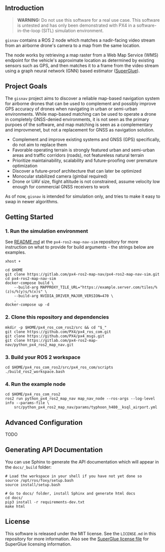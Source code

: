 ## Introduction
> **WARNING:** Do not use this software for a real use case. This software is untested and has only been demonstrated
> with PX4 in a software-in-the-loop (SITL) simulation environment.

`gisnav` contains a ROS 2 node which matches a nadir-facing video stream from an airborne drone's
camera to a map from the same location.

The node works by retrieving a map raster from a Web Map Service (WMS) endpoint for the vehicle's approximate
location as determined by existing sensors such as GPS, and then matches it to a frame from the video stream using a
graph neural network (GNN) based estimator ([SuperGlue](https://github.com/magicleap/SuperGluePretrainedNetwork)).

## Project Goals
The `gisnav` project aims to discover a reliable map-based navigation system for airborne drones that can be used 
to complement and possibly improve GPS accuracy of drones when navigating in urban or semi-urban environments. While 
map-based matching can be used to operate a drone in completely GNSS-denied environments, it is not seen as the primary
purpoes of the software, and map matching is seen as a complementary and improvmenet, but not a replacement for GNSS as
navigation solution.

* Complement and improve existing systems and GNSS (GPS) specifically, do not aim to replace them
* Favorable operating terrain is strongly featured urban and semi-urban areas and traffic corridors (roads), not featureless natural terrain
* Prioritize maintainability, scalability and future-proofing over premature optimization
* Discover a future-proof architecture that can later be optimized
* Monocular stabilized camera (gimbal required)
* Drone or UAV size, flight altitude is not constrained, assume velocity low enough for commercial GNSS receivers to work

As of now, `gisnav` is intended for simulation only, and tries to make it easy to swap in newer algorithms.

## Getting Started
### 1. Run the simulation environment
See [README.md](https://gitlab.com/px4-ros2-map-nav/px4-ros2-map-nav-sim.git) at the `px4-ros2-map-nav-sim` repository
for more instruction on what to provide for build arguments - the strings below are examples.
```
xhost +

cd $HOME
git clone https://gitlab.com/px4-ros2-map-nav/px4-ros2-map-nav-sim.git
cd px4-ros2-map-nav-sim
docker-compose build \
    --build-arg MAPPROXY_TILE_URL="https://example.server.com/tiles/%(z)s/%(y)s/%(x)s" \
    --build-arg NVIDIA_DRIVER_MAJOR_VERSION=470 \
    .
docker-compose up -d
```
### 2. Clone this repository and dependencies
```
mkdir -p $HOME/px4_ros_com_ros2/src && cd "$_"
git clone https://github.com/PX4/px4_ros_com.git
git clone https://github.com/PX4/px4_msgs.git
git clone https://gitlab.com/px4-ros2-map-nav/python_px4_ros2_map_nav.git
```

### 3. Build your ROS 2 workspace
```
cd $HOME/px4_ros_com_ros2/src/px4_ros_com/scripts
./build_ros2_workspace.bash
```

### 4. Run the example node
```
cd $HOME/px4_ros_com_ros2
ros2 run python_px4_ros2_map_nav map_nav_node --ros-args --log-level info --params-file \
    src/python_px4_ros2_map_nav/params/typhoon_h480__ksql_airport.yml
```

## Advanced Configuration
TODO

## Generating API Documentation
You can use Sphinx to generate the API documentation which will appear in the `docs/_build` folder:
```
# Load the workspace in your shell if you have not yet done so
source /opt/ros/foxy/setup.bash
source install/setup.bash

# Go to docs/ folder, install Sphinx and generate html docs
cd docs/
pip3 install -r requirements-dev.txt
make html
```

## License
This software is released under the MIT license. See the `LICENSE.md` in this repository for more information. Also see
the [SuperGlue license file](https://github.com/magicleap/SuperGluePretrainedNetwork/blob/master/LICENSE) for SuperGlue
licensing information.